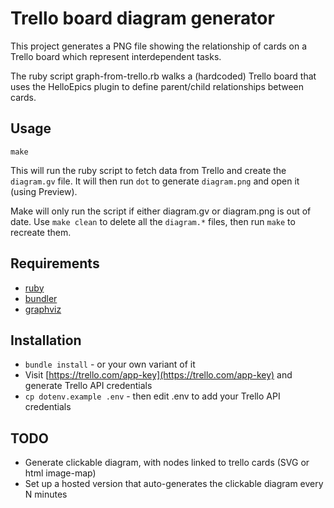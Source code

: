 # Trello board diagram generator

This project generates a PNG file showing the relationship
of cards on a Trello board which represent interdependent
tasks.

The ruby script graph-from-trello.rb walks a (hardcoded)
Trello board that uses the HelloEpics plugin to define
parent/child relationships between cards.

## Usage

`make`

This will run the ruby script to fetch data from Trello
and create the `diagram.gv` file. It will then run `dot`
to generate `diagram.png` and open it (using Preview).

Make will only run the script if either diagram.gv or
diagram.png is out of date. Use `make clean` to delete
all the `diagram.*` files, then run `make` to recreate
them.

## Requirements

* [ruby](https://www.ruby-lang.org)
* [bundler](https://bundler.io/)
* [graphviz](https://www.graphviz.org/)

## Installation

* `bundle install` - or your own variant of it
* Visit [https://trello.com/app-key](https://trello.com/app-key) and generate Trello API credentials
* `cp dotenv.example .env` - then edit .env to add your Trello API credentials

## TODO

* Generate clickable diagram, with nodes linked to trello cards (SVG or html image-map)
* Set up a hosted version that auto-generates the clickable diagram every N minutes
